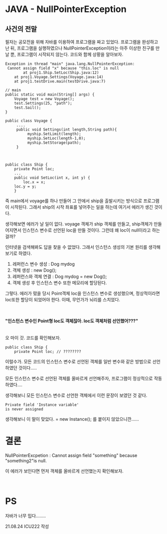 # JAVA - NullPointerException

## 사건의 전말  
 필자는 공모전을 위해 자바를 이용하여 프로그램을 짜고 있었다. 프로그램을 완성하고 난 뒤, 프로그램을 실행하였으나 NullPointerException이라는 아주 이상한 친구를 만날 뿐, 프로그램이 시작되지 않는다. 코드와 함께 상황을 알아보자. 

```
Exception in thread "main" java.lang.NullPointerException:
 Cannot assign field "x" because "this.loc" is null
        at proj1.Ship.SetLoc(Ship.java:12)
	at proj1.Voyage.Settings(Voyage.java:14)
	at proj1.testDrive.main(testDrive.java:7)
```
```
// main
public static void main(String[] args) {  
    Voyage test = new Voyage();  
    test.Settings(25, "path");  
    test.Sail();  
}
```
```
public class Voyage {  
	 ....
	 public void Settings(int length,String path){  
	      myship.SetLimit(length);  
	      myship.SetLoc(length-1,0);  
	      myship.SetStorage(path);  
     }
  
  
```
```
public class Ship {  
    private Point loc;
    ...
    public void SetLoc(int x, int y) {  
        loc.x = x;  
	loc.y = y;  
    }
```

즉 main에서 voyage를 하나 만들어 그 안에서 ship을 출발시키는 방식으로 프로그램이 시작된다. 그래서 ship의 시작 좌표를 넣어주는 일을 하는데 여기서 에러가 생긴 것이다.   

생각해보면 에러가 날 일이 없다. voyage 객체가 ship 객체를 만들고, 
ship객체가 만들어지면서 인스턴스 변수로 선언된 loc을 만들 것이다. 그런데 왜 loc이 null이라고 하는 걸까?   

인터넷을 검색해봐도 답을 찾을 수 없었다. 그래서 인스턴스 생성의 기본 원리를 생각해보기로 하였다. 

1. 레퍼런스 변수 생성 :  Dog mydog  
2. 객체 생성 :  new Dog();	
3. 레퍼런스와 객체 연결 : Dog mydog = new Dog();
4. 객체 생성 후 인스턴스 변수 또한 메모리에 할당된다. 

그렇다. 에러가 떴을 당시 Point객체 loc을 인스턴스 변수로 생성했으며, 정상적이라면 loc또한 할당이 되었어야 한다. 이때, 무언가가 뇌리를 스치었다. 

</br></br>
__"인스턴스 변수인  Point형   loc도 객체잖아. loc도 객체처럼 선언했어???"__
</br></br>
  </br>
오 마이 갓. 코드를 확인해보자. 
```
public class Ship {  
    private Point loc; // ????????
```
이럴수가. 모든 코드의 인스턴스 변수로 선언된 객체를 일반 변수와 같은 방법으로 선언하였던 것이다.....  

모든 인스턴스 변수로 선언된 객체를 올바르게 선언해주자, 프로그램이 정상적으로 작동하였다....   

생각해보니 모든 인스턴스 변수로 선언한 객체에서 이런 문장이 보였던 것 같다. 

```
Private field 'Instance variable' 
is never assigned 
```
생각해보니 이 말이 맞았다. = new Instance(); 를 붙이지 않았으니깐......

 
 # 결론 
  NullPointerExcpetion : Cannot assign field "something"
  because "something2"is null. 
  
  이 에러가 보인다면 먼저 객체를 올바르게 선언했는지 확인해보자. 

</br>

# PS
  자바가 너무 밉다........

21.08.24 ICU222 작성







